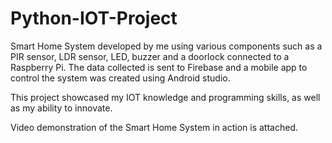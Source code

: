 # Python-IOT-Project
Smart Home System developed by me using various components such as a PIR sensor, LDR sensor, LED, buzzer and a doorlock connected to a Raspberry Pi. The data collected is sent to Firebase and a mobile app to control the system was created using Android studio.

This project showcased my IOT knowledge and programming skills, as well as my ability to innovate. 

Video demonstration of the Smart Home System in action is attached.
